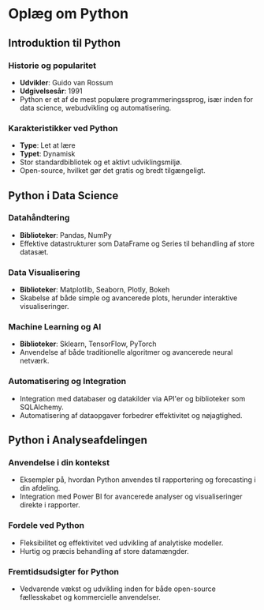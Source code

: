 # Oplæg om Python

## Introduktion til Python

### Historie og popularitet
- **Udvikler**: Guido van Rossum
- **Udgivelsesår**: 1991
- Python er et af de mest populære programmeringssprog, især inden for data science, webudvikling og automatisering.

### Karakteristikker ved Python
- **Type**: Let at lære
- **Typet**: Dynamisk
- Stor standardbibliotek og et aktivt udviklingsmiljø.
- Open-source, hvilket gør det gratis og bredt tilgængeligt.

## Python i Data Science

### Datahåndtering
- **Biblioteker**: Pandas, NumPy
- Effektive datastrukturer som DataFrame og Series til behandling af store datasæt.

### Data Visualisering
- **Biblioteker**: Matplotlib, Seaborn, Plotly, Bokeh
- Skabelse af både simple og avancerede plots, herunder interaktive visualiseringer.

### Machine Learning og AI
- **Biblioteker**: Sklearn, TensorFlow, PyTorch
- Anvendelse af både traditionelle algoritmer og avancerede neural netværk.

### Automatisering og Integration
- Integration med databaser og datakilder via API'er og biblioteker som SQLAlchemy.
- Automatisering af dataopgaver forbedrer effektivitet og nøjagtighed.

## Python i Analyseafdelingen

### Anvendelse i din kontekst
- Eksempler på, hvordan Python anvendes til rapportering og forecasting i din afdeling.
- Integration med Power BI for avancerede analyser og visualiseringer direkte i rapporter.

### Fordele ved Python
- Fleksibilitet og effektivitet ved udvikling af analytiske modeller.
- Hurtig og præcis behandling af store datamængder.

### Fremtidsudsigter for Python
- Vedvarende vækst og udvikling inden for både open-source fællesskabet og kommercielle anvendelser.

